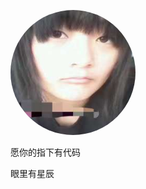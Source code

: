 
<p>
    <!-- <img style="width:200px;height:200px;border-radius:50%" src="https://i.picsum.photos/id/815/500/500.jpg?hmac=BhCNZwcHavnIMD9ZPrT2NgyiHvGA0IOB-epivI7xq68"/> -->
    <img style="width:200px;height:200px;border-radius:50%" src="./nav2/aaa.jpg"/>
</p>
<p>愿你的指下有代码</p>
<p>眼里有星辰</p>